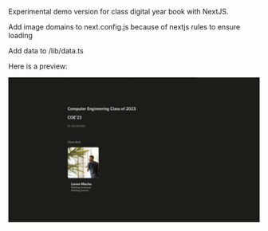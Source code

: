 Experimental demo version for class digital year book with NextJS.      

Add image domains to next.config.js because of nextjs rules to ensure loading       

Add data to /lib/data.ts        

Here is a preview:      

![Preview of Screen](screen.png)
